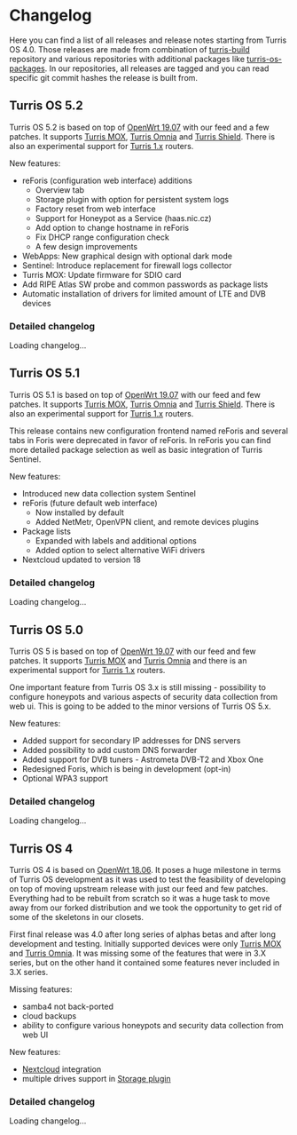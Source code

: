 <script type="text/javascript">
//<!--
function render_changelog(changelog, element) {
    element.innerHTML = '';
    for (let i in changelog) {
        const release = changelog[i];
        const message = release.message.split('\n');
        const release_date = new Date(release.commit.created_at);
        element.innerHTML += `
<h4 id="${release.name}">${message[0].replace('release','')}</h4>
<h5>Date of release</h5>
<p>${release_date.toString()}</p>
<h5>Sources</h5>
<p>Available on <a href="https://gitlab.nic.cz/turris/os/build/tree/${release.name}">Gitlab</a>.</p>
<h5>Release notes</h5>`;
        let notes='<ul>';
        for (let line in message) {
            const li = message[line].match(/^\s?\* (.*)/)
            if (li) {
                notes += '<li>' + li[1] + '</li>';
            }
        }
        notes += '</ul>';
        element.innerHTML += notes;
    };
}

function changelog(version, span_id) {
    const element = document.getElementById(span_id);
	fetch('https://gitlab.nic.cz/api/v4/projects/turris%2fos%2fbuild/repository/tags/?search=' + version).
		then(res => res.json()).
		then((json) => {
			render_changelog(json, element);
	});
}
//-->
</script>

# Changelog

Here you can find a list of all releases and release notes starting from Turris
OS 4.0. Those releases are made from combination of
[turris-build](https://gitlab.nic.cz/turris/os/build) repository and
various repositories with additional packages like
[turris-os-packages](https://gitlab.nic.cz/turris/os/packages).
In our repositories, all releases are tagged and you can read specific git
commit hashes the release is built from.

## Turris OS 5.2

Turris OS 5.2 is based on top of [OpenWrt
19.07](https://openwrt.org/releases/19.07/start) with our feed and a few patches. It
supports [Turris MOX](../hw/mox/intro.md), [Turris Omnia](../hw/omnia/omnia.md)
and [Turris Shield](../hw/shield/shield.md). There is also an experimental
support for [Turris 1.x](../hw/turris-1x/turris-1x.md) routers.

New features:

* reForis (configuration web interface) additions
  * Overview tab
  * Storage plugin with option for persistent system logs
  * Factory reset from web interface
  * Support for Honeypot as a Service (haas.nic.cz)
  * Add option to change hostname in reForis
  * Fix DHCP range configuration check
  * A few design improvements
* WebApps: New graphical design with optional dark mode
* Sentinel: Introduce replacement for firewall logs collector
* Turris MOX: Update firmware for SDIO card
* Add RIPE Atlas SW probe and common passwords as package lists
* Automatic installation of drivers for limited amount of LTE and DVB devices

### Detailed changelog

<span id="tos52">Loading changelog...</span>
<script type="text/javascript">
//<!--
changelog("v5.2.", "tos52");
//-->
</script>

## Turris OS 5.1

Turris OS 5.1 is based on top of [OpenWrt 19.07](https://openwrt.org/releases/19.07/start)
with our feed and few patches. It supports [Turris MOX](../hw/mox/intro.md),
[Turris Omnia](../hw/omnia/omnia.md) and [Turris Shield](../hw/shield/shield.md).
There is also an experimental support for [Turris 1.x](../hw/turris-1x/turris-1x.md) routers.

This release contains new configuration frontend named reForis and several tabs
in Foris were deprecated in favor of reForis. In reForis you can find more
detailed package selection as well as basic integration of Turris Sentinel.

New features:

* Introduced new data collection system Sentinel
* reForis (future default web interface)
    * Now installed by default
    * Added NetMetr, OpenVPN client, and remote devices plugins
* Package lists
    * Expanded with labels and additional options
    * Added option to select alternative WiFi drivers
* Nextcloud updated to version 18

### Detailed changelog

<span id="tos51">Loading changelog...</span>
<script type="text/javascript">
//<!--
changelog("v5.1.", "tos51");
//-->
</script>


## Turris OS 5.0

Turris OS 5 is based on top of [OpenWrt 19.07](https://openwrt.org/releases/19.07/start)
with our feed and few patches. It supports [Turris MOX](../hw/mox/intro.md) and [Turris Omnia](../hw/omnia/omnia.md) and
there is an experimental support for [Turris 1.x](../hw/turris-1x/turris-1x.md) routers.

One important feature from Turris OS 3.x is still missing - possibility to
configure honeypots and various aspects of security data collection from web ui.
This is going to be added to the minor versions of Turris OS 5.x.

New features:

* Added support for secondary IP addresses for DNS servers
* Added possibility to add custom DNS forwarder
* Added support for DVB tuners - Astrometa DVB-T2 and Xbox One
* Redesigned Foris, which is being in development (opt-in)
* Optional WPA3 support

### Detailed changelog

<span id="tos50">Loading changelog...</span>
<script type="text/javascript">
//<!--
changelog("v5.0.", "tos50");
//-->
</script>

## Turris OS 4

Turris OS 4 is based on [OpenWrt 18.06](https://openwrt.org/releases/18.06/start).
It poses a huge milestone in terms of Turris OS development as it was used to
test the feasibility of developing on top of moving upstream release with just
our feed and few patches. Everything had to be rebuilt from scratch so it was a
huge task to move away from our forked distribution and we took the opportunity
to get rid of some of the skeletons in our closets.

First final release was 4.0 after long series of alphas betas and after long
development and testing. Initially supported devices were only [Turris
MOX](../hw/mox/intro.md) and [Turris Omnia](../hw/omnia/omnia.md). It was
missing some of the features that were in 3.X series, but on the other hand it
contained some features never included in 3.X series.

Missing features:

* samba4 not back-ported
* cloud backups
* ability to configure various honeypots and security data collection from web UI

New features:

* [Nextcloud](../geek/nextcloud/nextcloud.md) integration
* multiple drives support in [Storage plugin](foris/storage-plugin/storage-plugin.md)

### Detailed changelog

<span id="tos4">Loading changelog...</span>
<script type="text/javascript">
//<!--
changelog("v4.", "tos4");
//-->
</script>
